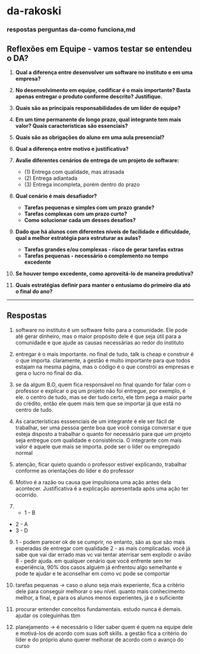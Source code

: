 # da-rakoski
### respostas perguntas da-como funciona,md 

## **Reflexões em Equipe - vamos testar se entendeu o DA?**
1. **Qual a diferença entre desenvolver um software no instituto e em uma empresa?**
2. **No desenvolvimento em equipe, codificar é o mais importante? Basta apenas entregar o produto conforme descrito? Justifique.**

3. **Quais são as principais responsabilidades de um líder de equipe?**
4. **Em um time permanente de longo prazo, qual integrante tem mais valor? Quais características são essenciais?**
5. **Quais são as obrigações do aluno em uma aula presencial?**

6. **Qual a diferença entre motivo e justificativa?**
  
7. **Avalie diferentes cenários de entrega de um projeto de software:**
   - (1) Entrega com qualidade, mas atrasada
   - (2) Entrega adiantada
   - (3) Entrega incompleta, porém dentro do prazo
8. **Qual cenário é mais desafiador?**
   - **Tarefas pequenas e simples com um prazo grande?**
   - **Tarefas complexas com um prazo curto?**
   - **Como solucionar cada um desses desafios?**
9. **Dado que há alunos com diferentes níveis de facilidade e dificuldade, qual a melhor estratégia para estruturar as aulas?**
   - **Tarefas grandes e/ou complexas - risco de gerar tarefas extras**
   - **Tarefas pequenas - necessário o complemento no tempo excedente**
10. **Se houver tempo excedente, como aproveitá-lo de maneira produtiva?**
     
11. **Quais estratégias definir para manter o entusiamo do primeiro dia ató o final do ano?**
---

## Respostas

1. software no instituto é um software feito para a comunidade. Ele pode até gerar dinheiro, mas o maior propósito dele é que seja útil para a comunidade e que ajude as causas necessárias ao redor do instituto

2. entregar é o mais importante. no final de tudo, talk is cheap e construir é o que importa. claramente, a gestão é muito importante para que todos estajam na mesma página, mas o código é o que constrói as empresas e gera o lucro no final do dia. 

3. se da algum B.O, quem fica responsável no final quando for falar com o professor e explicar o pq um projeto não foi entregue, por exemplo, é ele. o centro de tudo, mas se der tudo certo, ele tbm pega a maior parte do crédito, então ele quem mais tem que se importar já que está no centro de tudo.

4. As características esssenciais de um integrante é ele ser fácil de trabalhar, ser uma pessoa gente boa que você consiga conversar e que esteja disposto a trabalhar o quanto for necessário para que um projeto seja entregue com qualidade e consistência. O integrante com mais valor é aquele que mais se importa. pode ser o líder ou empregado normal

5. atenção, ficar quieto quando o professor estiver explicando, trabalhar conforme as orientações do líder e do professor

6. Motivo é a razão ou causa que impulsiona uma ação antes dela acontecer. Justificativa é a explicação apresentada após uma ação ter ocorrido.

7. - 1 - B
- 2 - A
- 3 - D

9. 1 - podem parecer ok de se cumprir, no entanto, são as que são mais esperadas de entregar com qualidade
2 - as mais complicadas. você já sabe que vai dar errado mas vc vai tentar aterrisar sem explodir o avião
8 - pedir ajuda. em qualquer cenário que você enfrente sem ter experiência, 90% dos casos alguém já enfrentou algo semelhante e pode te ajudar e te aconselhar em como vc pode se comportar

10. tarefas pequenas -> caso o aluno seja mais experiente, fica a critério dele para conseguir melhorar o seu nível. quanto mais conhecimento melhor, a final, e para os alunos menos experientes, já é o suficiente

11. procurar entender conceitos fundamentais. estudo nunca é demais. ajudar os coleguinhas tbm

12. planejamento -> é necessário o líder saber quem é quem na equipe dele e motivá-los de acordo com suas soft skills. a gestão fica a critério do líder e do próprio aluno querer melhorar de acordo com o avanço do curso


